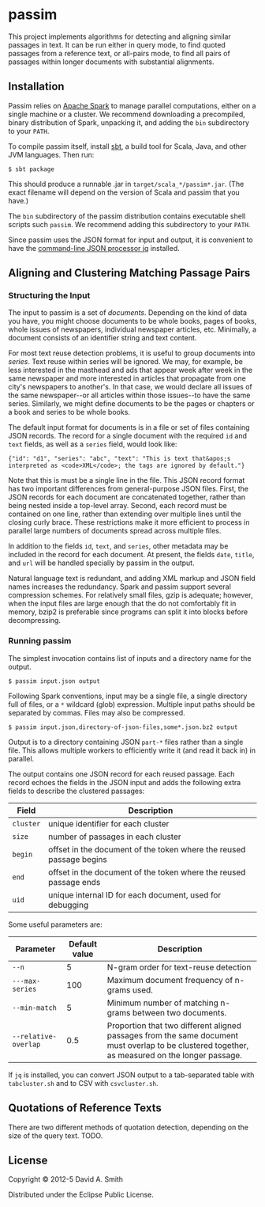 # passim

This project implements algorithms for detecting and aligning similar
passages in text.  It can be run either in query mode, to find quoted
passages from a reference text, or all-pairs mode, to find all pairs
of passages within longer documents with substantial alignments.

## Installation

Passim relies on [Apache Spark](http://spark.apache.org) to manage
parallel computations, either on a single machine or a cluster.  We
recommend downloading a precompiled, binary distribution of Spark,
unpacking it, and adding the `bin` subdirectory to your `PATH`.

To compile passim itself, install [sbt](http://www.scala-sbt.org/), a
build tool for Scala, Java, and other JVM languages.  Then run:

    $ sbt package

This should produce a runnable .jar in
`target/scala_*/passim*.jar`. (The exact filename will depend on the
version of Scala and passim that you have.)

The `bin` subdirectory of the passim distribution contains executable
shell scripts such `passim`.  We recommend adding this subdirectory to
your `PATH`.

Since passim uses the JSON format for input and output, it is
convenient to have the
[command-line JSON processor jq](http://stedolan.github.io/jq/)
installed.

## Aligning and Clustering Matching Passage Pairs

### Structuring the Input

The input to passim is a set of _documents_. Depending on the kind of
data you have, you might choose documents to be whole books, pages of
books, whole issues of newspapers, individual newspaper articles, etc.
Minimally, a document consists of an identifier string and text
content.

For most text reuse detection problems, it is useful to group
documents into _series_.  Text reuse within series will be ignored.
We may, for example, be less interested in the masthead and ads that
appear week after week in the same newspaper and more interested in
articles that propagate from one city's newspapers to another's.  In
that case, we would declare all issues of the same newspaper--or all
articles within those issues--to have the same series.  Similarly, we
might define documents to be the pages or chapters or a book and
series to be whole books.

The default input format for documents is in a file or set
of files containing JSON records.  The record for a single document
with the required `id` and `text` fields, as well as a `series` field,
would look like:

	{"id": "d1", "series": "abc", "text": "This is text that&apos;s interpreted as <code>XML</code>; the tags are ignored by default."}

Note that this is must be a single line in the file.  This JSON record
format has two important differences from general-purpose JSON
files. First, the JSON records for each document are concatenated
together, rather than being nested inside a top-level array.  Second,
each record must be contained on one line, rather than extending over
multiple lines until the closing curly brace.  These restrictions make
it more efficient to process in parallel large numbers of documents
spread across multiple files.

In addition to the fields `id`, `text`, and `series`, other metadata
may be included in the record for each document. At present, the
fields `date`, `title`, and `url` will be handled specially by passim
in the output.

Natural language text is redundant, and adding XML markup and JSON
field names increases the redundancy.  Spark and passim support
several compression schemes.  For relatively small files, gzip is
adequate; however, when the input files are large enough that the do
not comfortably fit in memory, bzip2 is preferable since programs can
split it into blocks before decompressing.

### Running passim

The simplest invocation contains list of inputs and a directory name
for the output.

	$ passim input.json output

Following Spark conventions, input may be a single file, a single
directory full of files, or a `*` wildcard (glob) expression.
Multiple input paths should be separated by commas.  Files may also be
compressed.

	$ passim input.json,directory-of-json-files,some*.json.bz2 output

Output is to a directory containing JSON `part-*` files rather than a
single file.  This allows multiple workers to efficiently write it
(and read it back in) in parallel.

The output contains one JSON record for each reused passage.  Each
record echoes the fields in the JSON input and adds the following
extra fields to describe the clustered passages:

Field | Description
----- | ------------
`cluster` | unique identifier for each cluster
`size` | number of passages in each cluster
`begin` | offset in the document of the token where the reused passage begins
`end` | offset in the document of the token where the reused passage ends
`uid` | unique internal ID for each document, used for debugging

Some useful parameters are:

Parameter | Default value | Description
--------- | ------------- | -----------
`--n` | 5 | N-gram order for text-reuse detection
`---max-series` | 100 | Maximum document frequency of n-grams used.
`--min-match` | 5 | Minimum number of matching n-grams between two documents.
`--relative-overlap` | 0.5 | Proportion that two different aligned passages from the same document must overlap to be clustered together, as measured on the longer passage.

If `jq` is installed, you can convert JSON output to a tab-separated
table with `tabcluster.sh` and to CSV with `csvcluster.sh`.

## Quotations of Reference Texts

There are two different methods of quotation detection, depending on
the size of the query text. TODO.

<!-- The reference text format is a unique citation, followed by a tab and -->
<!-- some text: -->

<!-- 	urn:cts:englishLit:shakespeare.ham:1.1.6	You come most carefully upon your hour. -->
<!-- 	urn:cts:englishLit:shakespeare.ham:1.1.7	'Tis now struck twelve; get thee to bed, Francisco. -->

<!-- This program treats citations as unparsed, atomic strings, though URNs -->
<!-- in a standard scheme, such as the CTS citations used here, are -->
<!-- encouraged. -->

<!-- You can use any galago n-gram index: 4-gram, 5-gram, etc. For several -->
<!-- tasks, 5-grams seem like a good tradeoff. -->

<!-- For best results, index the reference texts---as trectext or some -->
<!-- other plaintext format---along with the target document.  This ensures -->
<!-- that any n-gram in the reference texts occurs at least once in the -->
<!-- index.  The quotes program will then automatically filter out matches -->
<!-- of a reference text with itself.  There is one other advantage of -->
<!-- including the reference texts in the index.  Since you guarantee that -->
<!-- all n-grams in the reference texts will be seen, you can shard the -->
<!-- index of the books without having any useful n-grams fall below -->
<!-- threshold (as long as you add a copy of the reference texts to each -->
<!-- shard). -->


## License

Copyright © 2012-5 David A. Smith

Distributed under the Eclipse Public License.
